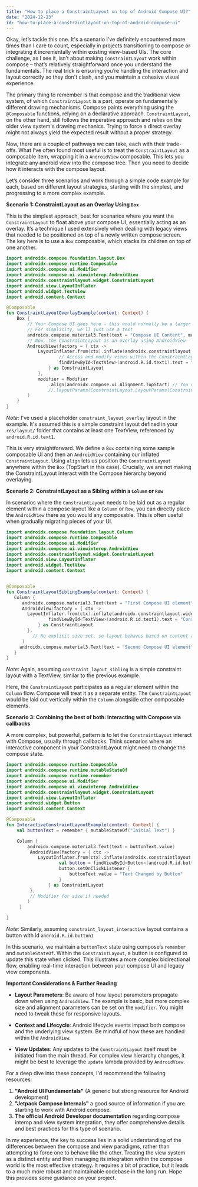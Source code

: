 ```yaml
---
title: "How to place a ConstraintLayout on top of Android Compose UI?"
date: "2024-12-23"
id: "how-to-place-a-constraintlayout-on-top-of-android-compose-ui"
---
```


Okay, let’s tackle this one. It's a scenario I've definitely encountered more times than I care to count, especially in projects transitioning to compose or integrating it incrementally within existing view-based UIs. The core challenge, as I see it, isn’t about making `ConstraintLayout` work within compose – that’s relatively straightforward once you understand the fundamentals. The real trick is ensuring you’re handling the interaction and layout correctly so they don't clash, and you maintain a cohesive visual experience.

The primary thing to remember is that compose and the traditional view system, of which `ConstraintLayout` is a part, operate on fundamentally different drawing mechanisms. Compose paints everything using the `@Composable` functions, relying on a declarative approach. `ConstraintLayout`, on the other hand, still follows the imperative approach and relies on the older view system's drawing mechanics. Trying to force a direct overlay might not always yield the expected result without a proper strategy.

Now, there are a couple of pathways we can take, each with their trade-offs. What I’ve often found most useful is to treat the `ConstraintLayout` as a composable item, wrapping it in a `AndroidView` composable. This lets you integrate any android view into the compose tree. Then you need to decide how it interacts with the compose layout.

Let’s consider three scenarios and work through a simple code example for each, based on different layout strategies, starting with the simplest, and progressing to a more complex example.

**Scenario 1: ConstraintLayout as an Overlay Using `Box`**

This is the simplest approach, best for scenarios where you want the `ConstraintLayout` to float above your compose UI, essentially acting as an overlay. It’s a technique I used extensively when dealing with legacy views that needed to be positioned on top of a newly written compose screen. The key here is to use a `Box` composable, which stacks its children on top of one another.

```kotlin
import androidx.compose.foundation.layout.Box
import androidx.compose.runtime.Composable
import androidx.compose.ui.Modifier
import androidx.compose.ui.viewinterop.AndroidView
import androidx.constraintlayout.widget.ConstraintLayout
import android.view.LayoutInflater
import android.widget.TextView
import android.content.Context

@Composable
fun ConstraintLayoutOverlayExample(context: Context) {
    Box {
        // Your Compose UI goes here - this would normally be a larger Composable
        // For simplicity, we'll just use a text
        androidx.compose.material3.Text(text = "Compose UI Content", modifier = Modifier.align(androidx.compose.ui.Alignment.Center))
        // Now, the ConstraintLayout as an overlay using AndroidView
        AndroidView(factory = { ctx ->
            LayoutInflater.from(ctx).inflate(androidx.constraintlayout.widget.R.layout.constraint_layout_overlay, null).apply {
                    // Access and modify views within the ConstraintLayout here
                    findViewById<TextView>(android.R.id.text1).text = "Constraint Layout Overlay"
                } as ConstraintLayout
            },
            modifier = Modifier
                .align(androidx.compose.ui.Alignment.TopStart) // You can adjust alignment
                //.layoutParams(ConstraintLayout.LayoutParams(ConstraintLayout.LayoutParams.WRAP_CONTENT, ConstraintLayout.LayoutParams.WRAP_CONTENT))
        )
    }
}
```
*Note:* I've used a placeholder `constraint_layout_overlay` layout in the example. It's assumed this is a simple constraint layout defined in your `res/layout/` folder that contains at least one TextView, referenced by `android.R.id.text1`.

This is very straightforward. We define a `Box` containing some sample composable UI and then an `AndroidView` containing our inflated `ConstraintLayout`. Using `align` lets us position the `ConstraintLayout` anywhere within the `Box` (TopStart in this case). Crucially, we are not making the ConstraintLayout interact with the Compose hierarchy beyond overlaying.

**Scenario 2: ConstraintLayout as a Sibling within a `Column` or `Row`**

In scenarios where the `ConstraintLayout` needs to be laid out as a regular element within a compose layout like a `Column` or `Row`, you can directly place the `AndroidView` there as you would any composable. This is often useful when gradually migrating pieces of your UI.

```kotlin
import androidx.compose.foundation.layout.Column
import androidx.compose.runtime.Composable
import androidx.compose.ui.Modifier
import androidx.compose.ui.viewinterop.AndroidView
import androidx.constraintlayout.widget.ConstraintLayout
import android.view.LayoutInflater
import android.widget.TextView
import android.content.Context


@Composable
fun ConstraintLayoutSiblingExample(context: Context) {
   Column {
      androidx.compose.material3.Text(text = "First Compose UI element")
      AndroidView(factory = { ctx ->
        LayoutInflater.from(ctx).inflate(androidx.constraintlayout.widget.R.layout.constraint_layout_sibling, null).apply {
                findViewById<TextView>(android.R.id.text1).text = "Constraint Layout Sibling"
            } as ConstraintLayout
        },
          // No explicit size set, so layout behaves based on content and parent sizing
      )
     androidx.compose.material3.Text(text = "Second Compose UI element")
   }
}
```
*Note:* Again, assuming `constraint_layout_sibling` is a simple constraint layout with a TextView, similar to the previous example.

Here, the `ConstraintLayout` participates as a regular element within the `Column` flow. Compose will treat it as a separate entity. The `ConstraintLayout` would be laid out vertically within the `Column` alongside other composable elements.

**Scenario 3: Combining the best of both: Interacting with Compose via callbacks**

A more complex, but powerful, pattern is to let the `ConstraintLayout` interact with Compose, usually through callbacks. Think scenarios where an interactive component in your ConstraintLayout might need to change the compose state.

```kotlin
import androidx.compose.runtime.Composable
import androidx.compose.runtime.mutableStateOf
import androidx.compose.runtime.remember
import androidx.compose.ui.Modifier
import androidx.compose.ui.viewinterop.AndroidView
import androidx.constraintlayout.widget.ConstraintLayout
import android.view.LayoutInflater
import android.widget.Button
import android.content.Context

@Composable
fun InteractiveConstraintLayoutExample(context: Context) {
    val buttonText = remember { mutableStateOf("Initial Text") }

    Column {
        androidx.compose.material3.Text(text = buttonText.value)
         AndroidView(factory = { ctx ->
            LayoutInflater.from(ctx).inflate(androidx.constraintlayout.widget.R.layout.constraint_layout_interactive, null).apply {
                    val button = findViewById<Button>(android.R.id.button1)
                    button.setOnClickListener {
                        buttonText.value = "Text Changed by Button"
                    }
                } as ConstraintLayout
         },
         // Modifier for size if needed
        )
     }

}
```
*Note:* Similarly, assuming `constraint_layout_interactive` layout contains a button with id `android.R.id.button1`

In this scenario, we maintain a `buttonText` state using compose’s `remember` and `mutableStateOf`. Within the `ConstraintLayout`, a button is configured to update this state when clicked. This illustrates a more complex bidirectional flow, enabling real-time interaction between your compose UI and legacy view components.

**Important Considerations & Further Reading**

*   **Layout Parameters**: Be aware of how layout parameters propagate down when using `AndroidView`. The example is basic, but more complex size and alignment parameters can be set on the `modifier`. You might need to tweak these for responsive layouts.

*   **Context and Lifecycle**: Android lifecycle events impact both compose and the underlying view system. Be mindful of how these are handled within the `AndroidView`.

*   **View Updates**: Any updates to the `ConstraintLayout` itself must be initiated from the main thread. For complex view hierarchy changes, it might be best to leverage the `update` lambda provided by `AndroidView`.

For a deep dive into these concepts, I'd recommend the following resources:

1.  **"Android UI Fundamentals"** (A generic but strong resource for Android development)
2.  **"Jetpack Compose Internals"** a good source of information if you are starting to work with Android compose.
3.  **The official Android Developer documentation** regarding compose interop and view system integration, they offer comprehensive details and best practices for this type of scenario.

In my experience, the key to success lies in a solid understanding of the differences between the compose and view paradigms, rather than attempting to force one to behave like the other. Treating the view system as a distinct entity and then managing its integration within the compose world is the most effective strategy. It requires a bit of practice, but it leads to a much more robust and maintainable codebase in the long run. Hope this provides some guidance on your project.
